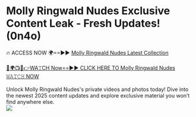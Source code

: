 # Molly Ringwald Nudes Exclusive Content Leak - Fresh Updates! (0n4o)

🔥 ACCESS NOW 🌍==►► <a href="https://tinyurl.com/2mz8nhtm" rel="nofollow">Molly Ringwald Nudes Latest Collection</a>
<br><br>
[🔴🌍📺📱👉WA𝚃CH Now==►► CLICK HERE TO Molly Ringwald Nudes 𝚆𝙰𝚃𝙲𝙷 NOW](https://tinyurl.com/2mz8nhtm)
<br><br>
Unlock Molly Ringwald Nudes's private videos and photos today! Dive into the newest 2025 content updates and explore exclusive material you won’t find anywhere else.
<br>
<a href="https://tinyurl.com/2mz8nhtm" rel="nofollow" data-target="animated-image.originalLink"><img src="https://camo.githubusercontent.com/8a4f000d20f83aca3bf7ec5f350d767afa0574a8a352519fd8cfa583a6f93a33/68747470733a2f2f692e696d6775722e636f6d2f644a486b345a712e676966" data-canonical-src="https://i.imgur.com/dJHk4Zq.gif" style="max-width: 100%; display: inline-block;" data-target="animated-image.originalImage"></a>
<br>
